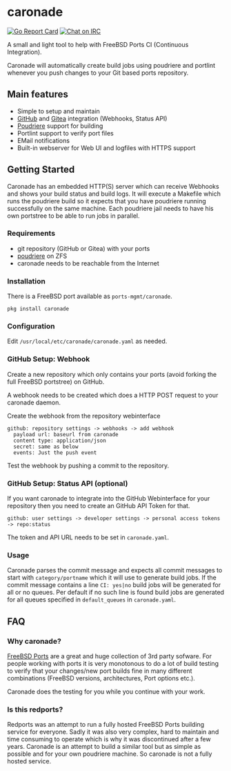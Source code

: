 # caronade

[![Go Report Card](https://goreportcard.com/badge/code.bluelife.at/decke/caronade)](https://goreportcard.com/report/code.bluelife.at/decke/caronade) [![Chat on IRC](https://img.shields.io/badge/chat-freenode%20%23caronade-brightgreen.svg)](https://webchat.freenode.net/?channels=%23caronade)

A small and light tool to help with FreeBSD Ports CI (Continuous Integration).

Caronade will automatically create build jobs using poudriere and
portlint whenever you push changes to your Git based ports repository.


## Main features

* Simple to setup and maintain
* [GitHub](https://github.com/) and [Gitea](https://gitea.io/) integration (Webhooks, Status API)
* [Poudriere](https://github.com/freebsd/poudriere/wiki) support for building
* Portlint support to verify port files
* EMail notifications
* Built-in webserver for Web UI and logfiles with HTTPS support


## Getting Started

Caronade has an embedded HTTP(S) server which can receive Webhooks and
shows your build status and build logs. It will execute a Makefile which
runs the poudriere build so it expects that you have poudriere running
successfully on the same machine. Each poudriere jail needs to have his
own portstree to be able to run jobs in parallel.

### Requirements

* git repository (GitHub or Gitea) with your ports
* [poudriere](https://github.com/freebsd/poudriere) on ZFS
* caronade needs to be reachable from the Internet

### Installation

There is a FreeBSD port available as `ports-mgmt/caronade`.

`pkg install caronade`

### Configuration

Edit `/usr/local/etc/caronade/caronade.yaml` as needed.

### GitHub Setup: Webhook

Create a new repository which only contains your ports (avoid forking the
full FreeBSD portstree) on GitHub.

A webhook needs to be created which does a HTTP POST request to your caronade
daemon.

Create the webhook from the repository webinterface
```
github: repository settings -> webhooks -> add webhook
  payload url: baseurl from caronade
  content type: application/json
  secret: same as below
  events: Just the push event
```

Test the webhook by pushing a commit to the repository.

### GitHub Setup: Status API (optional)

If you want caronade to integrate into the GitHub Webinterface for your
repository then you need to create an GitHub API Token for that.

```
github: user settings -> developer settings -> personal access tokens -> repo:status
```

The token and API URL needs to be set in `caronade.yaml`.

### Usage

Caronade parses the commit message and expects all commit messages to start
with `category/portname` which it will use to generate build jobs. If the
commit message contains a line `CI: yes|no` build jobs will be generated for
all or no queues. Per default if no such line is found build jobs are
generated for all queues specified in `default_queues` in `caronade.yaml`.


## FAQ

### Why caronade?

[FreeBSD Ports](https://www.freebsd.org/doc/en/books/porters-handbook/) are a great
and huge collection of 3rd party sofware. For people working with ports it is very
monotonous to do a lot of build testing to verify that your changes/new port builds
fine in many different combinations (FreeBSD versions, architectures, Port options etc.).

Caronade does the testing for you while you continue with your work.


### Is this redports?

Redports was an attempt to run a fully hosted FreeBSD Ports building
service for everyone. Sadly it was also very complex, hard to maintain
and time consuming to operate which is why it was discontinued after a
few years.
Caronade is an attempt to build a similar tool but as simple as possible
and for your own poudriere machine. So caronade is not a fully hosted
service.
